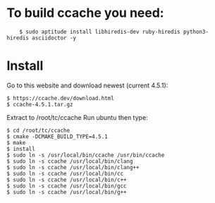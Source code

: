 # To build ccache you need:
    	$ sudo aptitude install libhiredis-dev ruby-hiredis python3-hiredis asciidoctor -y
      
# Install
  
  Go to this website and download newest (current 4.5.1):
    
    $ https://ccache.dev/download.html
    $ ccache-4.5.1.tar.gz

  Extract to /root/tc/ccache
  Run ubuntu then type:
  
  	$ cd /root/tc/ccache
	$ cmake -DCMAKE_BUILD_TYPE=4.5.1
	$ make
	$ install
	$ sudo ln -s /usr/local/bin/ccache /usr/bin/ccache
	$ sudo ln -s ccache /usr/local/bin/clang
	$ sudo ln -s ccache /usr/local/bin/clang++
	$ sudo ln -s ccache /usr/local/bin/cc
	$ sudo ln -s ccache /usr/local/bin/c++
	$ sudo ln -s ccache /usr/local/bin/gcc
	$ sudo ln -s ccache /usr/local/bin/g++
